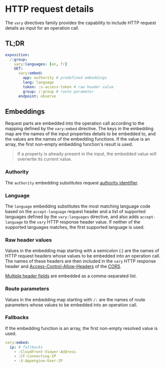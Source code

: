 # HTTP request details

The `vary` directives family provides the capability to include HTTP request details as input for an
operation call.

## TL;DR

```yaml
exposition:
  /:group:
    vary:languages: [en, fr]
    GET:
      vary:embed:
        app: authority # predefined embeddings
        lang: language
        token: :x-access-token # raw header value
        group: /:group # route parameter
      endpoint: observe
```

## Embeddings

Request parts are embedded into the operation call according to the mapping
defined by the `vary:embed` directive.
The keys in the embedding map are the names of the input properties details to be embedded to,
and the values are the names of the embedding functions.
If the value is an array, the first non-empty embedding function's result is used.

> If a property is already present in the input, the embedded value will overwrite its current
> value.

### Authority

The `authority` embedding substitutes request [authority identifier](authorities.md).

### Language

The `language` embedding substitutes the most matching language code based on the `accept-language`
request header and a list of supported languages defined by the `vary:languages` directive, and also
adds `accept-language` to the `vary` HTTP response header value.
If neither of the supported languages matches, the first supported language is used.

### Raw header values

Values in the embedding map starting with a semicolon (:) are the names of HTTP request headers
whose values to be embedded into an operation call.
The names of these headers are then included in the `vary` HTTP response header
and [Access-Control-Allow-Headers](https://developer.mozilla.org/en-US/docs/Web/HTTP/Headers/Access-Control-Allow-Headers)
of the [CORS](protocol.md#cors).

[Multiple header fields](https://www.w3.org/Protocols/rfc2616/rfc2616-sec4.html#sec4.2) are embedded
as a comma-separated list.

### Route parameters

Values in the embedding map starting with `/:` are the names of route parameters whose values
to be embedded into an operation call.

### Fallbacks

If the embedding function is an array, the first non-empty resolved value is used.

```yaml
vary:embed:
  ip: # fallbacks
    - :CloudFront-Viewer-Address
    - :CF-Connecting-IP
    - :X-Appengine-User-IP
```
